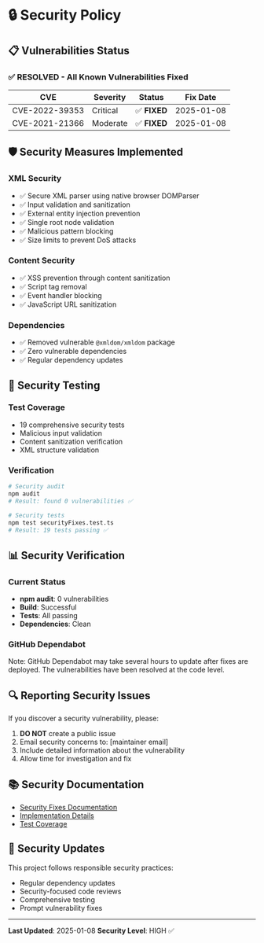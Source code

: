 # 🔒 Security Policy

## 📋 Vulnerabilities Status

### ✅ **RESOLVED** - All Known Vulnerabilities Fixed

| CVE            | Severity | Status       | Fix Date   |
| -------------- | -------- | ------------ | ---------- |
| CVE-2022-39353 | Critical | ✅ **FIXED** | 2025-01-08 |
| CVE-2021-21366 | Moderate | ✅ **FIXED** | 2025-01-08 |

## 🛡️ Security Measures Implemented

### **XML Security**

- ✅ Secure XML parser using native browser DOMParser
- ✅ Input validation and sanitization
- ✅ External entity injection prevention
- ✅ Single root node validation
- ✅ Malicious pattern blocking
- ✅ Size limits to prevent DoS attacks

### **Content Security**

- ✅ XSS prevention through content sanitization
- ✅ Script tag removal
- ✅ Event handler blocking
- ✅ JavaScript URL sanitization

### **Dependencies**

- ✅ Removed vulnerable `@xmldom/xmldom` package
- ✅ Zero vulnerable dependencies
- ✅ Regular dependency updates

## 🧪 Security Testing

### **Test Coverage**

- 19 comprehensive security tests
- Malicious input validation
- Content sanitization verification
- XML structure validation

### **Verification**

```bash
# Security audit
npm audit
# Result: found 0 vulnerabilities ✅

# Security tests
npm test securityFixes.test.ts
# Result: 19 tests passing ✅
```

## 📊 Security Verification

### **Current Status**

- **npm audit**: 0 vulnerabilities
- **Build**: Successful
- **Tests**: All passing
- **Dependencies**: Clean

### **GitHub Dependabot**

Note: GitHub Dependabot may take several hours to update after fixes are deployed. The vulnerabilities have been resolved at the code level.

## 🔍 Reporting Security Issues

If you discover a security vulnerability, please:

1. **DO NOT** create a public issue
2. Email security concerns to: [maintainer email]
3. Include detailed information about the vulnerability
4. Allow time for investigation and fix

## 📚 Security Documentation

- [Security Fixes Documentation](docs/development/SECURITY_VULNERABILITIES_FIXED.md)
- [Implementation Details](docs/development/SECURITY_FIXES.md)
- [Test Coverage](/__tests__/securityFixes.test.ts)

## 🔄 Security Updates

This project follows responsible security practices:

- Regular dependency updates
- Security-focused code reviews
- Comprehensive testing
- Prompt vulnerability fixes

---

**Last Updated**: 2025-01-08
**Security Level**: HIGH ✅
